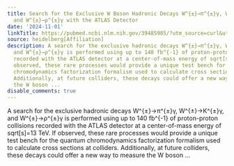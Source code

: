 ```yaml
---
title: Search for the Exclusive W Boson Hadronic Decays W^{±}→π^{±}γ, W^{±}→K^{±}γ
  and W^{±}→ρ^{±}γ with the ATLAS Detector
date: '2024-11-01'
linkTitle: https://pubmed.ncbi.nlm.nih.gov/39485985/?utm_source=curl&utm_medium=rss&utm_campaign=pubmed-2&utm_content=1FakS-2QOkCT8HsMOQP1bCRQ4YzyumYOmxmF0moLsQ3dFB1E9V&fc=20220326224207&ff=20241101195436&v=2.18.0.post9+e462414
source: heidelberg[Affiliation]
description: A search for the exclusive hadronic decays W^{±}→π^{±}γ, W^{±}→K^{±}γ,
  and W^{±}→ρ^{±}γ is performed using up to 140 fb^{-1} of proton-proton collisions
  recorded with the ATLAS detector at a center-of-mass energy of sqrt[s]=13 TeV. If
  observed, these rare processes would provide a unique test bench for the quantum
  chromodynamics factorization formalism used to calculate cross sections at colliders.
  Additionally, at future colliders, these decays could offer a new way to measure
  the W boson ...
disable_comments: true
---
```

A search for the exclusive hadronic decays W^{±}→π^{±}γ, W^{±}→K^{±}γ, and W^{±}→ρ^{±}γ is performed using up to 140 fb^{-1} of proton-proton collisions recorded with the ATLAS detector at a center-of-mass energy of sqrt[s]=13 TeV. If observed, these rare processes would provide a unique test bench for the quantum chromodynamics factorization formalism used to calculate cross sections at colliders. Additionally, at future colliders, these decays could offer a new way to measure the W boson ...